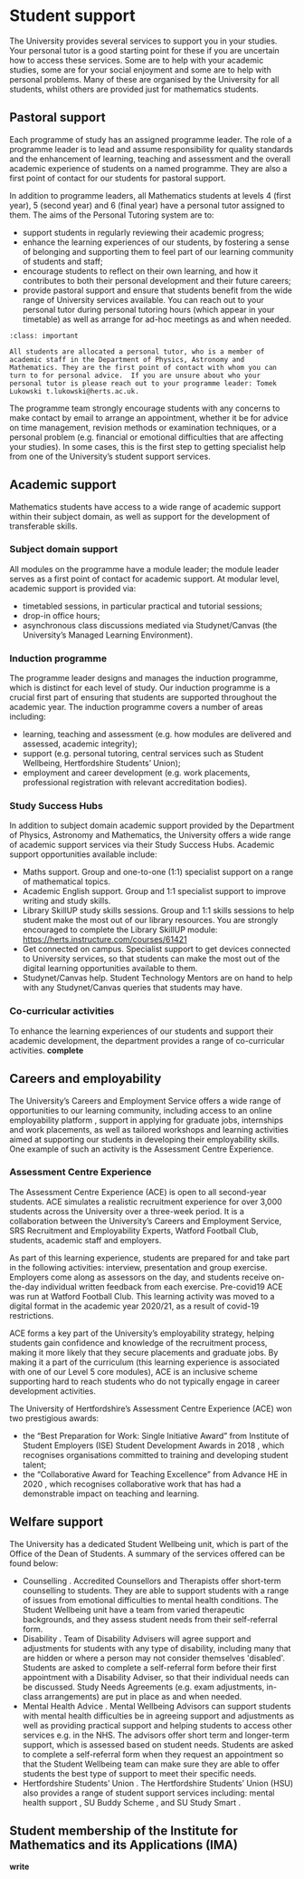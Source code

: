 # Student support

The University provides several services to support you in your studies. Your personal tutor is a good starting point for these if you are uncertain how to access these services. Some are to help with your academic studies, some are for your social enjoyment and some are to help with personal problems. Many of these are organised by the University for all students, whilst others are provided just for mathematics students.

##	Pastoral support

Each programme of study has an assigned programme leader.  The role of a programme leader is to lead and assume responsibility for quality standards and the enhancement of learning, teaching and assessment and the overall academic experience of students on a named programme.  They are also a first point of contact for our students for pastoral support.

In addition to programme leaders, all Mathematics students at levels 4 (first year), 5 (second year) and 6 (final year) have a personal tutor assigned to them. The aims of the Personal Tutoring system are to:
- support students in regularly reviewing their academic progress;
- enhance the learning experiences of our students, by fostering a sense of belonging and supporting them to feel part of our learning community of students and staff;
- encourage students to reflect on their own learning, and how it contributes to both their personal development and their future careers;
- provide pastoral support and ensure that students benefit from the wide range of University services available.
You can reach out to your personal tutor during personal tutoring hours (which appear in your timetable) as well as arrange for ad-hoc meetings as and when needed.

```{admonition} Personal Tutor
:class: important

All students are allocated a personal tutor, who is a member of academic staff in the Department of Physics, Astronomy and Mathematics. They are the first point of contact with whom you can turn to for personal advice.  If you are unsure about who your personal tutor is please reach out to your programme leader: Tomek Lukowski t.lukowski@herts.ac.uk.
```

The programme team strongly encourage students with any concerns to make contact by email to arrange an appointment, whether it be for advice on time management, revision methods or examination techniques, or a personal problem (e.g. financial or emotional difficulties that are affecting your studies). In some cases, this is the first step to getting specialist help from one of the University’s student support services.


## Academic support
Mathematics students have access to a wide range of academic support within their subject domain, as well as support for the development of transferable skills.

###	Subject domain support

All modules on the programme have a module leader; the module leader serves as a first point of contact for academic support.  At modular level, academic support is provided via:
- timetabled sessions, in particular practical and tutorial sessions;
- drop-in office hours;
- asynchronous class discussions mediated via Studynet/Canvas (the University’s Managed Learning Environment).

### Induction programme

The programme leader designs and manages the induction programme, which is distinct for each level of study.  Our induction programme is a crucial first part of ensuring that students are supported throughout the academic year.  The induction programme covers a number of areas including:
- learning, teaching and assessment (e.g. how modules are delivered and assessed, academic integrity);
- support (e.g. personal tutoring, central services such as Student Wellbeing, Hertfordshire Students’ Union);
- employment and career development (e.g. work placements, professional registration with relevant accreditation bodies).

### Study Success Hubs

In addition to subject domain academic support provided by the Department of Physics, Astronomy and Mathematics, the University offers a wide range of academic support services via their Study Success Hubs.  Academic support opportunities available include:
- Maths support. Group and one-to-one (1:1) specialist support on a range of mathematical topics.
- Academic English support.  Group and 1:1 specialist support to improve writing and study skills.
- Library SkillUP study skills sessions. Group and 1:1 skills sessions to help student make the most out of our library resources.  You are strongly encouraged to complete the Library SkillUP module: https://herts.instructure.com/courses/61421
- Get connected on campus. Specialist support to get devices connected to University services, so that students can make the most out of the digital learning opportunities available to them.
- Studynet/Canvas help. Student Technology Mentors are on hand to help with any Studynet/Canvas queries that students may have.

### Co-curricular activities

To enhance the learning experiences of our students and support their academic development, the department provides a range of co-curricular activities. **complete**

## Careers and employability

The University’s Careers and Employment Service  offers a wide range of opportunities to our learning community, including access to an online employability platform , support in applying for graduate jobs, internships and work placements, as well as tailored workshops and learning activities aimed at supporting our students in developing their employability skills.  One example of such an activity is the Assessment Centre Experience.

### Assessment Centre Experience

The Assessment Centre Experience (ACE) is open to all second-year students.  ACE simulates a realistic recruitment experience for over 3,000 students across the University over a three-week period. It is a collaboration between the University’s Careers and Employment Service, SRS Recruitment and Employability Experts, Watford Football Club, students, academic staff and employers.

As part of this learning experience, students are prepared for and take part in the following activities: interview, presentation and group exercise.  Employers come along as assessors on the day, and students receive on-the-day individual written feedback from each exercise.  Pre-covid19 ACE was run at Watford Football Club.  This learning activity was moved to a digital format in the academic year 2020/21, as a result of covid-19 restrictions.

ACE forms a key part of the University’s employability strategy, helping students gain confidence and knowledge of the recruitment process, making it more likely that they secure placements and graduate jobs. By making it a part of the curriculum (this learning experience is associated with one of our Level 5 core modules), ACE is an inclusive scheme supporting hard to reach students who do not typically engage in career development activities.

The University of Hertfordshire’s Assessment Centre Experience (ACE) won two prestigious awards:
- the “Best Preparation for Work: Single Initiative Award” from Institute of Student Employers (ISE) Student Development Awards in 2018 , which recognises organisations committed to training and developing student talent;
- the “Collaborative Award for Teaching Excellence” from Advance HE in 2020 , which recognises collaborative work that has had a demonstrable impact on teaching and learning.

## Welfare support
The University has a dedicated Student Wellbeing unit, which is part of the Office of the Dean of Students.  A summary of the services offered can be found below:
- Counselling .  Accredited Counsellors and Therapists offer short-term counselling to students.  They are able to support students with a range of issues from emotional difficulties to mental health conditions. The Student Wellbeing unit have a team from varied therapeutic backgrounds, and they assess student needs from their self-referral form.
- Disability .  Team of Disability Advisers will agree support and adjustments for students with any type of disability, including many that are hidden or where a person may not consider themselves 'disabled'.  Students are asked to complete a self-referral form before their first appointment with a Disability Adviser, so that their individual needs can be discussed.  Study Needs Agreements (e.g. exam adjustments, in-class arrangements) are put in place as and when needed.
- Mental Health Advice .  Mental Wellbeing Advisors can support students with mental health difficulties be in agreeing support and adjustments as well as providing practical support and helping students to access other services e.g. in the NHS. The advisors offer short term and longer-term support, which is assessed based on student needs.  Students are asked to complete a self-referral form when they request an appointment so that the Student Wellbeing team can make sure they are able to offer students the best type of support to meet their specific needs.
- Hertfordshire Students’ Union .  The Hertfordshire Students’ Union (HSU) also provides a range of student support services including: mental health support , SU Buddy Scheme , and SU Study Smart .

##	Student membership of the Institute for Mathematics and its Applications (IMA)

**write**
